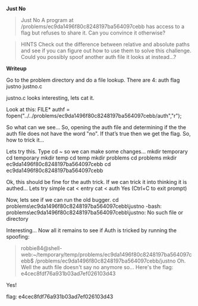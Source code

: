 **Just No**

> Just No
> A program at /problems/ec9da1496f80c8248197ba564097cebb has access to a flag but refuses to share it. 
> Can you convince it otherwise?


>  HINTS
> Check out the difference between relative and absolute paths and see if you can figure out how to use them to solve this challenge. 
> Could you possibly spoof another auth file it looks at instead...?

**Writeup**

Go to the problem directory and do a file lookup. There are 4: auth  flag  justno  justno.c

justno.c looks interesting, lets cat it.

Look at this: 
FILE* authf = fopen("../../problems/ec9da1496f80c8248197ba564097cebb/auth","r");

So what can we see... So, opening the auth file and determining if the the auth file does 
not have the word "no". If that’s true then we get the flag. So, how to trick it...

Lets try this. Type cd ~ so we can make some changes...
mkdir temporary
cd temporary
mkdir temp
cd temp
mkdir problems
cd problems
mkdir ec9da1496f80c8248197ba564097cebb
cd ec9da1496f80c8248197ba564097cebb

Ok, this should be fine for the auth trick. If we can trick it into thinking it is authed... Lets try simple cat < entry
cat < auth
Yes
(Ctrl+C to exit prompt)

Now, lets see if we can run the old bugger.
cd problems\ec9da1496f80c8248197ba564097cebb\justno
-bash: problems\ec9da1496f80c8248197ba564097cebb\justno: No such file or directory

Interesting... Now all it remains to see if Auth is tricked by running the spoofing:

> robbie84@shell-web:~/temporary/temp/problems/ec9da1496f80c8248197ba564097cebb$ /problems/ec9da1496f80c8248197ba564097cebb/justno
> Oh. Well the auth file doesn't say no anymore so... Here's the flag: e4cec8fdf76a931b03ad7ef026103d43

Yes!

flag: e4cec8fdf76a931b03ad7ef026103d43



